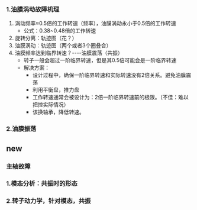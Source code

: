 ### 1.油膜涡动故障机理

1. 涡动频率≈0.5倍的工作转速（频率），油膜涡动永小于0.5倍的工作转速
	- 公式：0.38~0.48倍的工作转速
2. 旋转分离：轨迹图（花？）
3. 油膜涡动：轨迹图（两个或者3个圈叠合）
4. 油膜频率达到临界转速？----油膜震荡（共振）
	- 转子一般会超过一阶临界转速，但是其0.5倍可能会是一阶临界转速
	- 解决方案：
		- 设计过程中，确保一阶临界转速和实际转速没有2倍关系。避免油膜震荡
		- 利用平衡盘，推力盘
		- 工作转速通常会被设计为：2倍一阶临界转速前的极限。（不佳：难以把控实际情况）
		- 该换轴承，降低转速。

### 2.油膜振荡



## new
### 主轴故障

### 1.模态分析：共振时的形态
### 2.转子动力学，针对模态，共振


